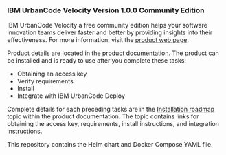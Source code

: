 ### IBM UrbanCode Velocity Version 1.0.0 Community Edition

IBM UrbanCode Velocity a free community edition helps your software innovation teams deliver faster and better by providing insights into their effectiveness.  For more information, visit the [product web page](https://developer.ibm.com/urbancode/products/urbancode-velocity).

Product details are located in the [product documentation](https://www.ibm.com/support/knowledgecenter/SSCKX6_1.0.0/com.ibm.uvelocity.doc/ucv_version_welcome.html). The product can be installed and is ready to use after you complete these tasks:
- Obtaining an access key 
- Verify requirements
- Install 
- Integrate with IBM UrbanCode Deploy

Complete details for each preceding tasks are in the [Installation roadmap](https://www.ibm.com/support/knowledgecenter/SSCKX6_1.0.0/com.ibm.insights.doc/topics/c_install_roadmap.html)  topic within the product documentation. The topic contains links for obtaining the access key, requirements, install instructions, and integration instructions.

This repository contains the Helm chart and Docker Compose YAML file.
